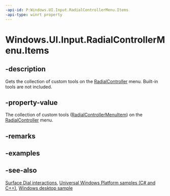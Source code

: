 ```yaml
---
-api-id: P:Windows.UI.Input.RadialControllerMenu.Items
-api-type: winrt property
---
```


<!-- Property syntax
public Windows.Foundation.Collections.IVector<Windows.UI.Input.RadialControllerMenuItem> Items { get; }
-->

# Windows.UI.Input.RadialControllerMenu.Items

## -description
Gets the collection of custom tools on the [RadialController](radialcontroller.md) menu. Built-in tools are not included.

## -property-value
The collection of custom tools ([RadialControllerMenuItem](radialcontrollermenuitem.md)) on the [RadialController](radialcontroller.md) menu.

## -remarks

## -examples

## -see-also
[Surface Dial interactions](/windows/uwp/input-and-devices/windows-wheel-interactions), [Universal Windows Platform samples (C# and C++)](https://go.microsoft.com/fwlink/?linkid=832713), [Windows desktop sample](https://aka.ms/radialcontrollerclassicsample)